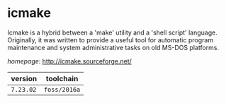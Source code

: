 # icmake

Icmake is a hybrid between a 'make' utility and a 'shell script' language. Originally, it was written  to provide a useful tool for automatic program maintenance and system administrative tasks on old MS-DOS platforms.

*homepage*: <http://icmake.sourceforge.net/>

version | toolchain
--------|----------
``7.23.02`` | ``foss/2016a``
